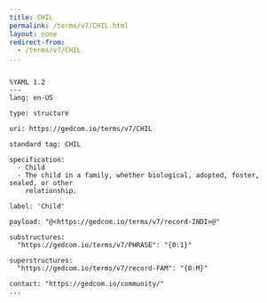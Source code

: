 ```yaml
---
title: CHIL
permalink: /terms/v7/CHIL.html
layout: none
redirect-from:
  - /terms/v7/CHIL
...
```


```

%YAML 1.2
---
lang: en-US

type: structure

uri: https://gedcom.io/terms/v7/CHIL

standard tag: CHIL

specification:
  - Child
  - The child in a family, whether biological, adopted, foster, sealed, or other
    relationship.

label: 'Child'

payload: "@<https://gedcom.io/terms/v7/record-INDI>@"

substructures:
  "https://gedcom.io/terms/v7/PHRASE": "{0:1}"

superstructures:
  "https://gedcom.io/terms/v7/record-FAM": "{0:M}"

contact: "https://gedcom.io/community/"
...

```

